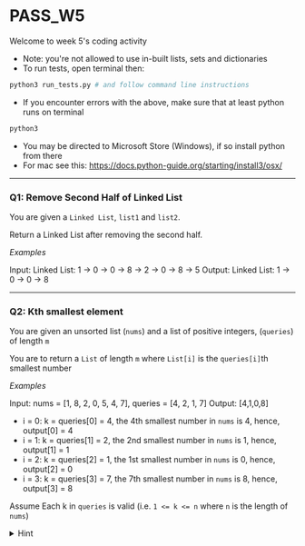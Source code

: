 # PASS_W5
Welcome to week 5's coding activity
- Note: you're not allowed to use in-built lists, sets and dictionaries
- To run tests, open terminal then:
```sh
python3 run_tests.py # and follow command line instructions
```

- If you encounter errors with the above, make sure that at least python runs on terminal
```sh
python3
```

- You may be directed to Microsoft Store (Windows), if so install python from there
- For mac see this: https://docs.python-guide.org/starting/install3/osx/

---

### Q1: Remove Second Half of Linked List
You are given a `Linked List`, `list1` and `list2`.

Return a Linked List after removing the second half.

*Examples*

Input: Linked List: 1 -> 0 -> 0 -> 8 -> 2 -> 0 -> 8 -> 5
Output: Linked List: 1 -> 0 -> 0 -> 8 


---
### Q2: Kth smallest element 

You are given an unsorted list (`nums`) and a list of positive integers, (`queries`) of length `m`

You are to return a `List` of length `m` where `List[i]` is the `queries[i]`th smallest number

*Examples*

Input: nums = [1, 8, 2, 0, 5, 4, 7], queries = [4, 2, 1, 7]
Output: [4,1,0,8]
- i = 0: k = queries[0] = 4, the 4th smallest number in `nums` is 4, hence, output[0] = 4
- i = 1: k = queries[1] = 2, the 2nd smallest number in `nums` is 1, hence, output[1] = 1
- i = 2: k = queries[2] = 1, the 1st smallest number in `nums` is 0, hence, output[2] = 0
- i = 3: k = queries[3] = 7, the 7th smallest number in `nums` is 8, hence, output[3] = 8

Assume Each k in `queries` is valid (i.e. `1 <= k <= n` where `n` is the length of `nums`)

<details>
<summary>Hint</summary>
Think of a Data structure that stores the order of elements
</details>
